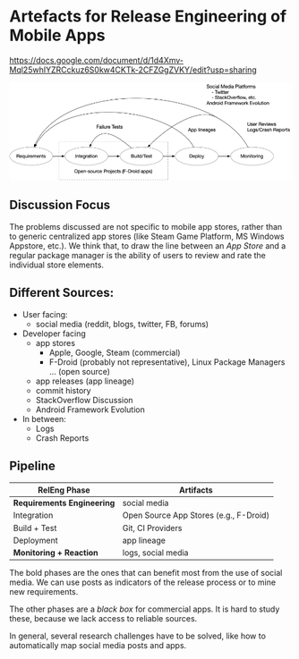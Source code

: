 # Artefacts for Release Engineering of Mobile Apps
https://docs.google.com/document/d/1d4Xmv-Mql25whIYZRCckuz6S0kw4CKTk-2CFZGgZVKY/edit?usp=sharing




![Overview](artefacts.png)

## Discussion Focus

The problems discussed are not specific to mobile app stores, rather than to generic centralized app stores (like Steam Game Platform, MS Windows Appstore, etc.). We think that, to draw the line between an *App Store* and a regular package manager is the ability of users to review and rate the individual store elements.

## Different Sources:

- User facing:
	- social media (reddit, blogs, twitter, FB, forums)
- Developer facing
	- app stores
    	- Apple, Google, Steam (commercial)
    	- F-Droid (probably not representative), Linux Package Managers ... (open source)
	- app releases (app lineage)
	- commit history
	- StackOverflow Discussion
	- Android Framework Evolution
- In between:
	- Logs
	- Crash Reports
	
	
## Pipeline

| RelEng Phase                 | Artifacts |
| ------------------------     | -------------------- |
| **Requirements Engineering** | social media        |
| Integration                  | Open Source App Stores (e.g., F-Droid)  |
| Build + Test                 | Git, CI Providers |
| Deployment                   | app lineage |
| **Monitoring + Reaction**    | logs, social media   |


The bold phases are the ones that can benefit most from the use of social media.
We can use posts as indicators of the release process or to mine new requirements.

The other phases are a *black box* for commercial apps. It is hard to study these,
because we lack access to reliable sources.

In general, several research challenges have to be solved, like how to automatically map social media posts and apps.
